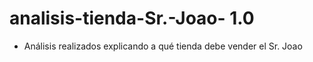 # analisis-tienda-Sr.-Joao- 1.0

- Análisis realizados explicando a qué tienda debe vender el Sr. Joao
